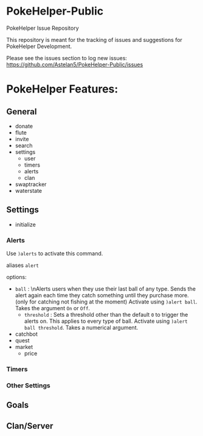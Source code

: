# PokeHelper-Public
PokeHelper Issue Repository

This repository is meant for the tracking of issues and suggestions for PokeHelper Development.

Please see the issues section to log new issues:
https://github.com/Astelan5/PokeHelper-Public/issues

# PokeHelper Features:

## General
- donate
- flute
- invite
- search
- settings
  - user
  - timers
  - alerts
  - clan
- swaptracker
- waterstate

## Settings
- initialize
### Alerts
Use `)alerts` to activate this command.

aliases `alert`

options:
- `ball` : 
  \nAlerts users when they use their last ball of any type. Sends the alert again each time they catch something until they purchase more. (only for catching not fishing at the moment) Activate using `)alert ball`. Takes the argument `On` or `Off`.
  - `threshold` : 
  Sets a threshold other than the default `0` to trigger the alerts on. This applies to every type of ball. Activate using `)alert ball threshold`. Takes a numerical argument.
- catchbot
- quest
- market
  - price

### Timers

### Other Settings

## Goals

## Clan/Server

